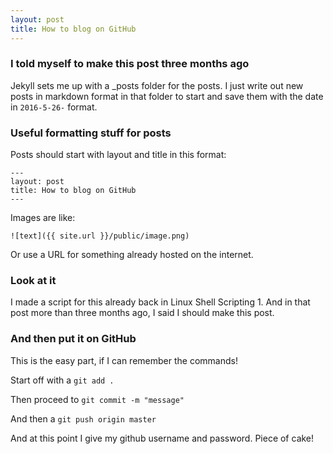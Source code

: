 ```yaml
---
layout: post
title: How to blog on GitHub
---
```


### I told myself to make this post three months ago

Jekyll sets me up with a _posts folder for the posts.  I just write out new posts in markdown format in that folder to start and save them with the date in `2016-5-26-` format.

### Useful formatting stuff for posts
Posts should start with layout and title in this format:

    ---
    layout: post
    title: How to blog on GitHub
    ---
    
Images are like:

`![text]({{ site.url }}/public/image.png)`

Or use a URL for something already hosted on the internet.

### Look at it
I made a script for this already back in Linux Shell Scripting 1.  And in that post more than three months ago, I said I should make this post.

### And then put it on GitHub
This is the easy part, if I can remember the commands!

Start off with a `git add .`

Then proceed to `git commit -m "message"`

And then a `git push origin master`

And at this point I give my github username and password.
Piece of cake!
